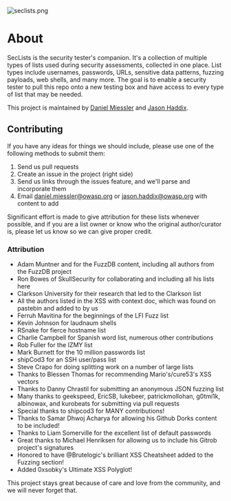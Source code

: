 ![seclists.png](https://danielmiessler.com/images/seclists-long.png "seclists.png")

# About

SecLists is the security tester's companion. It's a collection of multiple types of lists used during security assessments, collected in one place. List types include usernames, passwords, URLs, sensitive data patterns, fuzzing payloads, web shells, and many more. The goal is to enable a security tester to pull this repo onto a new testing box and have access to every type of list that may be needed.

This project is maintained by [Daniel Miessler](http://www.danielmiessler.com/ "Daniel Miessler") and [Jason Haddix](http://www.securityaegis.com "Jason Haddix").

## Contributing

If you have any ideas for things we should include, please use one of the following methods to submit them:

1. Send us pull requests
2. Create an issue in the project (right side)
3. Send us links through the issues feature, and we'll parse and incorporate them
3. Email daniel.miessler@owasp.org or jason.haddix@owasp.org with content to add

Significant effort is made to give attribution for these lists whenever possible, and if you are a list owner or know who the original author/curator is, please let us know so we can give proper credit.

### Attribution

- Adam Muntner and  for the FuzzDB content, including all authors from the FuzzDB project
- Ron Bowes of SkullSecurity for collaborating and including all his lists here
- Clarkson University for their research that led to the Clarkson list
- All the authors listed in the XSS with context doc, which was found on pastebin and added to by us
- Ferruh Mavitina for the beginnings of the LFI Fuzz list
- Kevin Johnson for laudnaum shells
- RSnake for fierce hostname list
- Charlie Campbell for Spanish word list, numerous other contributions
- Rob Fuller for the IZMY list
- Mark Burnett for the 10 million passwords list
- shipCod3 for an SSH user/pass list
- Steve Crapo for doing splitting work on a number of large lists
- Thanks to Blessen Thomas for recommending Mario's/cure53's XSS vectors
- Thanks to Danny Chrastil for submitting an anonymous JSON fuzzing list
- Many thanks to geekspeed, EricSB, lukebeer, patrickmollohan, g0tmi1k, albinowax, and kurobeats for submitting via pull requests
- Special thanks to shipcod3 for MANY contributions!
- Thanks to Samar Dhwoj Acharya for allowing his Github Dorks content to be included!
- Thanks to Liam Somerville for the excellent list of default passwords
- Great thanks to Michael Henriksen for allowing us to include his Gitrob project's signatures
- Honored to have @Brutelogic's brilliant XSS Cheatsheet added to the Fuzzing section!
- Added 0xsobky's Ultimate XSS Polyglot!

This project stays great because of care and love from the community, and we will never forget that.
